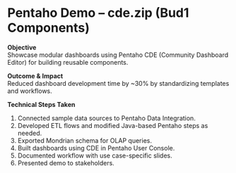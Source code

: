 # Pentaho Demo – cde.zip (Bud1 Components)

**Objective**  
Showcase modular dashboards using Pentaho CDE (Community Dashboard Editor) for building reusable components.  

**Outcome & Impact**  
Reduced dashboard development time by ~30% by standardizing templates and workflows.  

**Technical Steps Taken**  
1. Connected sample data sources to Pentaho Data Integration.  
2. Developed ETL flows and modified Java-based Pentaho steps as needed.  
3. Exported Mondrian schema for OLAP queries.  
4. Built dashboards using CDE in Pentaho User Console.  
5. Documented workflow with use case-specific slides.  
6. Presented demo to stakeholders.  
